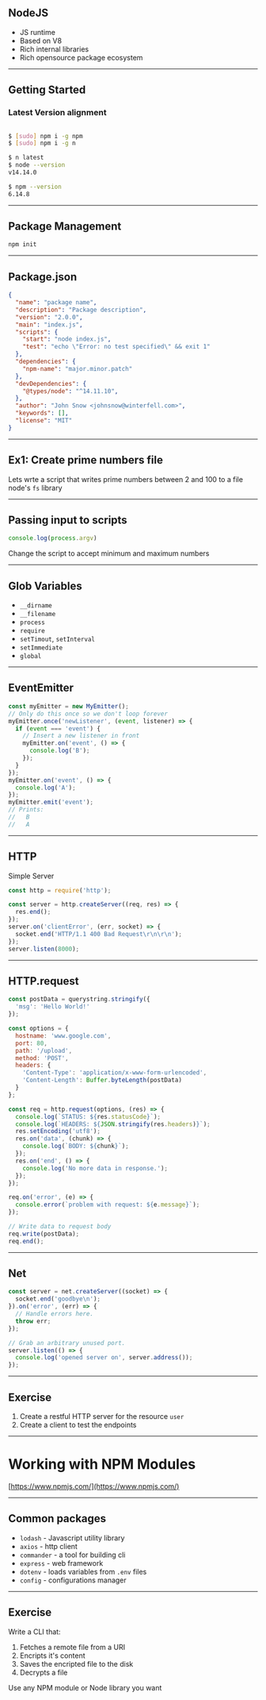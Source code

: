 ## NodeJS

- JS runtime
- Based on V8
- Rich internal libraries
- Rich opensource package ecosystem

--------

## Getting Started

### Latest Version alignment

```sh

$ [sudo] npm i -g npm
$ [sudo] npm i -g n

$ n latest
$ node --version
v14.14.0

$ npm --version
6.14.8
```

----------

## Package Management

```sh
npm init
```

---------

## Package.json

```json
{
  "name": "package name",
  "description": "Package description",
  "version": "2.0.0",
  "main": "index.js",
  "scripts": {
    "start": "node index.js",
    "test": "echo \"Error: no test specified\" && exit 1"
  },  
  "dependencies": {
    "npm-name": "major.minor.patch"
  },
  "devDependencies": {
    "@types/node": "^14.11.10",
  },
  "author": "John Snow <johnsnow@winterfell.com>",
  "keywords": [],
  "license": "MIT"
}
```

--------

## Ex1: Create prime numbers file

Lets wrte a script that writes prime numbers between 2 and 100 to a file node's `fs` library

--------

## Passing input to scripts

```ts
console.log(process.argv)
```

Change the script to accept minimum and maximum numbers

--------

## Glob Variables

- `__dirname`
- `__filename`
- `process`
- `require`
- `setTimout`, `setInterval`
- `setImmediate`
- `global`
  
------

## EventEmitter

```javascript
const myEmitter = new MyEmitter();
// Only do this once so we don't loop forever
myEmitter.once('newListener', (event, listener) => {
  if (event === 'event') {
    // Insert a new listener in front
    myEmitter.on('event', () => {
      console.log('B');
    });
  }
});
myEmitter.on('event', () => {
  console.log('A');
});
myEmitter.emit('event');
// Prints:
//   B
//   A
```
------

## HTTP

Simple Server

```js
const http = require('http');

const server = http.createServer((req, res) => {
  res.end();
});
server.on('clientError', (err, socket) => {
  socket.end('HTTP/1.1 400 Bad Request\r\n\r\n');
});
server.listen(8000);
```

------

## HTTP.request

```js
const postData = querystring.stringify({
  'msg': 'Hello World!'
});

const options = {
  hostname: 'www.google.com',
  port: 80,
  path: '/upload',
  method: 'POST',
  headers: {
    'Content-Type': 'application/x-www-form-urlencoded',
    'Content-Length': Buffer.byteLength(postData)
  }
};

const req = http.request(options, (res) => {
  console.log(`STATUS: ${res.statusCode}`);
  console.log(`HEADERS: ${JSON.stringify(res.headers)}`);
  res.setEncoding('utf8');
  res.on('data', (chunk) => {
    console.log(`BODY: ${chunk}`);
  });
  res.on('end', () => {
    console.log('No more data in response.');
  });
});

req.on('error', (e) => {
  console.error(`problem with request: ${e.message}`);
});

// Write data to request body
req.write(postData);
req.end();
```

-------

## Net

```js
const server = net.createServer((socket) => {
  socket.end('goodbye\n');
}).on('error', (err) => {
  // Handle errors here.
  throw err;
});

// Grab an arbitrary unused port.
server.listen(() => {
  console.log('opened server on', server.address());
});
```

-------

## Exercise

1. Create a restful HTTP server for the resource `user`
1. Create a client to test the endpoints

-------

# Working with NPM Modules

[https://www.npmjs.com/](https://www.npmjs.com/)

-------

## Common packages

- `lodash` - Javascript utility library
- `axios` - http client
- `commander` - a tool for building cli
- `express` - web framework
- `dotenv` - loads variables from `.env` files
- `config` - configurations manager

-------

## Exercise

Write a CLI that:

1. Fetches a remote file from a URI
2. Encripts it's content
3. Saves the encripted file to the disk
4. Decrypts a file

Use any NPM module or Node library you want